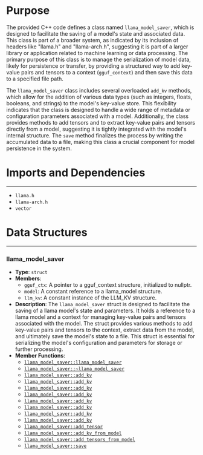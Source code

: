 # Purpose
The provided C++ code defines a class named `llama_model_saver`, which is designed to facilitate the saving of a model's state and associated data. This class is part of a broader system, as indicated by its inclusion of headers like "llama.h" and "llama-arch.h", suggesting it is part of a larger library or application related to machine learning or data processing. The primary purpose of this class is to manage the serialization of model data, likely for persistence or transfer, by providing a structured way to add key-value pairs and tensors to a context (`gguf_context`) and then save this data to a specified file path.

The `llama_model_saver` class includes several overloaded `add_kv` methods, which allow for the addition of various data types (such as integers, floats, booleans, and strings) to the model's key-value store. This flexibility indicates that the class is designed to handle a wide range of metadata or configuration parameters associated with a model. Additionally, the class provides methods to add tensors and to extract key-value pairs and tensors directly from a model, suggesting it is tightly integrated with the model's internal structure. The `save` method finalizes the process by writing the accumulated data to a file, making this class a crucial component for model persistence in the system.
# Imports and Dependencies

---
- `llama.h`
- `llama-arch.h`
- `vector`


# Data Structures

---
### llama\_model\_saver<!-- {{#data_structure:llama_model_saver}} -->
- **Type**: `struct`
- **Members**:
    - `gguf_ctx`: A pointer to a gguf_context structure, initialized to nullptr.
    - `model`: A constant reference to a llama_model structure.
    - `llm_kv`: A constant instance of the LLM_KV structure.
- **Description**: The `llama_model_saver` struct is designed to facilitate the saving of a llama model's state and parameters. It holds a reference to a llama model and a context for managing key-value pairs and tensors associated with the model. The struct provides various methods to add key-value pairs and tensors to the context, extract data from the model, and ultimately save the model's state to a file. This struct is essential for serializing the model's configuration and parameters for storage or further processing.
- **Member Functions**:
    - [`llama_model_saver::llama_model_saver`](llama-model-saver.cpp.driver.md#llama_model_saverllama_model_saver)
    - [`llama_model_saver::~llama_model_saver`](llama-model-saver.cpp.driver.md#llama_model_saverllama_model_saver)
    - [`llama_model_saver::add_kv`](llama-model-saver.cpp.driver.md#llama_model_saveradd_kv)
    - [`llama_model_saver::add_kv`](llama-model-saver.cpp.driver.md#llama_model_saveradd_kv)
    - [`llama_model_saver::add_kv`](llama-model-saver.cpp.driver.md#llama_model_saveradd_kv)
    - [`llama_model_saver::add_kv`](llama-model-saver.cpp.driver.md#llama_model_saveradd_kv)
    - [`llama_model_saver::add_kv`](llama-model-saver.cpp.driver.md#llama_model_saveradd_kv)
    - [`llama_model_saver::add_kv`](llama-model-saver.cpp.driver.md#llama_model_saveradd_kv)
    - [`llama_model_saver::add_kv`](llama-model-saver.cpp.driver.md#llama_model_saveradd_kv)
    - [`llama_model_saver::add_kv`](llama-model-saver.cpp.driver.md#llama_model_saveradd_kv)
    - [`llama_model_saver::add_tensor`](llama-model-saver.cpp.driver.md#llama_model_saveradd_tensor)
    - [`llama_model_saver::add_kv_from_model`](llama-model-saver.cpp.driver.md#llama_model_saveradd_kv_from_model)
    - [`llama_model_saver::add_tensors_from_model`](llama-model-saver.cpp.driver.md#llama_model_saveradd_tensors_from_model)
    - [`llama_model_saver::save`](llama-model-saver.cpp.driver.md#llama_model_saversave)


